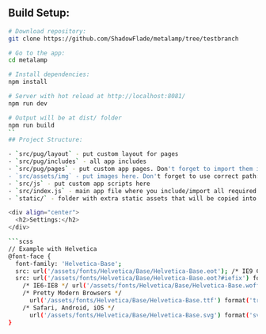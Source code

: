 ## Build Setup:

````bash
# Download repository:
git clone https://github.com/ShadowFlade/metalamp/tree/testbranch

# Go to the app:
cd metalamp

# Install dependencies:
npm install

# Server with hot reload at http://localhost:8081/
npm run dev

# Output will be at dist/ folder
npm run build
``
## Project Structure:

- `src/pug/layout` - put custom layout for pages
- `src/pug/includes` - all app includes
- `src/pug/pages` - put custom app pages. Don't forget to import them in `index.js`
- `src/assets/img` - put images here. Don't forget to use correct path: `assets/img/some.jpg`
- `src/js` - put custom app scripts here
- `src/index.js` - main app file where you include/import all required libs and init app
- `static/` - folder with extra static assets that will be copied into output folder

<div align="center">
  <h2>Settings:</h2>
</div>

```scss
// Example with Helvetica
@font-face {
  font-family: 'Helvetica-Base';
  src: url('/assets/fonts/Helvetica/Base/Helvetica-Base.eot'); /* IE9 Compat Modes */
  src: url('/assets/fonts/Helvetica/Base/Helvetica-Base.eot?#iefix') format('embedded-opentype'),
    /* IE6-IE8 */ url('/assets/fonts/Helvetica/Base/Helvetica-Base.woff') format('woff'),
    /* Pretty Modern Browsers */
      url('/assets/fonts/Helvetica/Base/Helvetica-Base.ttf') format('truetype'),
    /* Safari, Android, iOS */
      url('/assets/fonts/Helvetica/Base/Helvetica-Base.svg') format('svg'); /* Legacy iOS */
}
````
